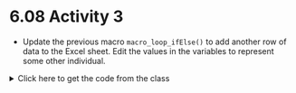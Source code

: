 # 6.08 Activity 3

- Update the previous macro `macro_loop_ifElse()` to add another row of data to the Excel sheet. Edit the values in the variables to represent some other individual.

<details>
  <summary> Click here to get the code from the class </summary>

```vba
Sub macro_loop_ifElse()

Dim eid As String
eid = "EMP001"
Dim name As String
name = "Himanshu Aggarwal"
Dim age As String
age = "29"
Dim email As String
email = "Himanshu.Aggarwal@ironhack.com"
Dim dob As Date
dob = Format("4/22/1992", "Short Date")
Dim married As Boolean
married = False
Dim location As String
location = "Miami"

Range("A1").Select
Dim x As String
x = LCase(Range("A1").Value)

Do
    If x = "name" Then
    Selection.Offset(1, 0).Select
    Selection.Value = name
    Selection.Offset(-1, 1).Select

    ElseIf x = "eid" Then
    Selection.Offset(1, 0).Select
    Selection.Value = eid
    Selection.Offset(-1, 1).Select

    ElseIf x = "age" Then
    Selection.Offset(1, 0).Select
    Selection.Value = age
    Selection.Offset(-1, 1).Select

    ElseIf x = "email" Then
    Selection.Offset(1, 0).Select
    Selection.Value = email
    Selection.Offset(-1, 1).Select

    ElseIf x = "dob" Then
    Selection.Offset(1, 0).Select
    Selection.Value = married
    Selection.Offset(-1, 1).Select

    ElseIf x = "location" Then
    Selection.Offset(1, 0).Select
    Selection.Value = location
    Selection.Offset(-1, 1).Select

    End If
    x = LCase(Selection.Value)
Loop While IsEmpty(Selection) = False

End Sub
```

</details>
